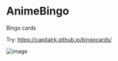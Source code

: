 # AnimeBingo
Bingo cards

Try: https://capitalrk.github.io/bingocards/

![image](https://github.com/user-attachments/assets/665834e2-7019-4fd8-9ef1-b976735c54cb)


